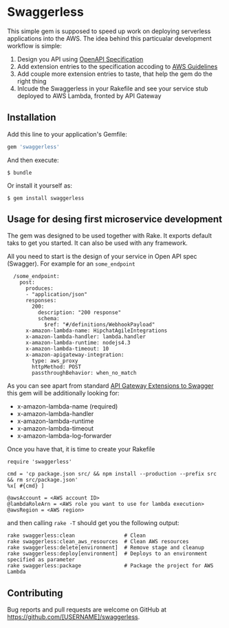 # Swaggerless

This simple gem is supposed to speed up work on deploying serverless applications into the AWS.
The idea behind this particualar development workflow is simple:

1. Design you API using [OpenAPI Specification](https://github.com/OAI/OpenAPI-Specification)
2. Add extension entries to the specification accoding to [AWS Guidelines](http://docs.aws.amazon.com/apigateway/latest/developerguide/api-gateway-swagger-extensions.html)
3. Add couple more extension entries to taste, that help the gem do the right thing
4. Inlcude the Swaggerless in your Rakefile and see your service stub deployed to AWS Lambda, fronted by API Gateway

## Installation

Add this line to your application's Gemfile:

```ruby
gem 'swaggerless'
```

And then execute:

    $ bundle

Or install it yourself as:

    $ gem install swaggerless
    
## Usage for desing first microservice development
    
The gem was designed to be used together with Rake. It exports default taks to get you started. It can also be used with any framework.

All you need to start is the design of your service in Open API spec (Swagger). For example for an `some_endpoint`

```
  /some_endpoint:
    post:
      produces:
      - "application/json"
      responses:
        200:
          description: "200 response"
          schema:
            $ref: "#/definitions/WebhookPayload"
      x-amazon-lambda-name: HipchatAgileIntegrations
      x-amazon-lambda-handler: lambda.handler
      x-amazon-lambda-runtime: nodejs4.3
      x-amazon-lambda-timeout: 10
      x-amazon-apigateway-integration:
        type: aws_proxy
        httpMethod: POST
        passthroughBehavior: when_no_match
``` 

As you can see apart from standard [API Gateway Extensions to Swagger](http://docs.aws.amazon.com/apigateway/latest/developerguide/api-gateway-swagger-extensions.html) this gem will be additionally looking for:
- x-amazon-lambda-name (required)
- x-amazon-lambda-handler
- x-amazon-lambda-runtime
- x-amazon-lambda-timeout
- x-amazon-lambda-log-forwarder

Once you have that, it is time to create your Rakefile

```
require 'swaggerless'

cmd = 'cp package.json src/ && npm install --production --prefix src && rm src/package.json'
%x[ #{cmd} ]

@awsAccount = <AWS account ID>
@lambdaRoleArn = <AWS role you want to use for lambda execution>
@awsRegion = <AWS region>
```

and then calling `rake -T` should get you the following output:

```
rake swaggerless:clean                # Clean
rake swaggerless:clean_aws_resources  # Clean AWS resources
rake swaggerless:delete[environment]  # Remove stage and cleanup
rake swaggerless:deploy[environment]  # Deploys to an environment specified as parameter
rake swaggerless:package              # Package the project for AWS Lambda
```


## Contributing

Bug reports and pull requests are welcome on GitHub at https://github.com/[USERNAME]/swaggerless.

